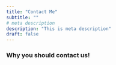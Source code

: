 ```yaml
---
title: "Contact Me"
subtitle: ""
# meta description
description: "This is meta description"
draft: false
---
```



### Why you should contact us!
